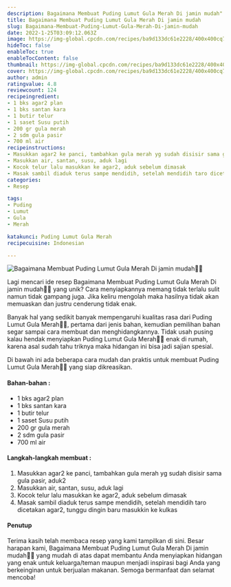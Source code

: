 ```yaml
---
description: Bagaimana Membuat Puding Lumut Gula Merah Di jamin mudah"
title: Bagaimana Membuat Puding Lumut Gula Merah Di jamin mudah
slug: Bagaimana-Membuat-Puding-Lumut-Gula-Merah-Di-jamin-mudah
date: 2022-1-25T03:09:12.063Z
image: https://img-global.cpcdn.com/recipes/ba9d133dc61e2228/400x400cq70/photo.jpg
hideToc: false
enableToc: true
enableTocContent: false
thumbnail: https://img-global.cpcdn.com/recipes/ba9d133dc61e2228/400x400cq70/photo.jpg
cover: https://img-global.cpcdn.com/recipes/ba9d133dc61e2228/400x400cq70/photo.jpg
author: admin
ratingvalue: 4.8
reviewcount: 124
recipeingredient:
- 1 bks agar2 plan
- 1 bks santan kara
- 1 butir telur
- 1 saset Susu putih
- 200 gr gula merah
- 2 sdm gula pasir
- 700 ml air
recipeinstructions:
- Masukkan agar2 ke panci, tambahkan gula merah yg sudah disisir sama gula pasir, aduk2
- Masukkan air, santan, susu, aduk lagi
- Kocok telur lalu masukkan ke agar2, aduk sebelum dimasak
- Masak sambil diaduk terus sampe mendidih, setelah mendidih taro dicetakan agar2, tunggu dingin baru masukkin ke kulkas
categories:
- Resep

tags:
- Puding
- Lumut
- Gula
- Merah

katakunci: Puding Lumut Gula Merah
recipecuisine: Indonesian

---
```


![Bagaimana Membuat Puding Lumut Gula Merah Di jamin mudah👩‍🍳](https://img-global.cpcdn.com/recipes/ba9d133dc61e2228/400x400cq70/photo.jpg)

Lagi mencari ide resep Bagaimana Membuat Puding Lumut Gula Merah Di jamin mudah👩‍🍳 yang unik? Cara menyiapkannya memang tidak terlalu sulit namun tidak gampang juga. Jika keliru mengolah maka hasilnya tidak akan memuaskan dan justru cenderung tidak enak.

Banyak hal yang sedikit banyak mempengaruhi kualitas rasa dari Puding Lumut Gula Merah👩‍🍳, pertama dari jenis bahan, kemudian pemilihan bahan segar sampai cara membuat dan menghidangkannya. Tidak usah pusing kalau hendak menyiapkan Puding Lumut Gula Merah👩‍🍳 enak di rumah, karena asal sudah tahu triknya maka hidangan ini bisa jadi sajian spesial.

Di bawah ini ada beberapa cara mudah dan praktis untuk membuat Puding Lumut Gula Merah👩‍🍳 yang siap dikreasikan.

<!--inarticleads1-->

#### Bahan-bahan :

- 1 bks agar2 plan
- 1 bks santan kara
- 1 butir telur
- 1 saset Susu putih
- 200 gr gula merah
- 2 sdm gula pasir
- 700 ml air

<!--inarticleads2-->

#### Langkah-langkah membuat :

1. Masukkan agar2 ke panci, tambahkan gula merah yg sudah disisir sama gula pasir, aduk2
1. Masukkan air, santan, susu, aduk lagi
1. Kocok telur lalu masukkan ke agar2, aduk sebelum dimasak
1. Masak sambil diaduk terus sampe mendidih, setelah mendidih taro dicetakan agar2, tunggu dingin baru masukkin ke kulkas

#### Penutup

Terima kasih telah membaca resep yang kami tampilkan di sini. Besar harapan kami, Bagaimana Membuat Puding Lumut Gula Merah Di jamin mudah👩‍🍳 yang mudah di atas dapat membantu Anda menyiapkan hidangan yang enak untuk keluarga/teman maupun menjadi inspirasi bagi Anda yang berkeinginan untuk berjualan makanan. Semoga bermanfaat dan selamat mencoba!